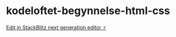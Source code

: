 # kodeloftet-begynnelse-html-css

[Edit in StackBlitz next generation editor ⚡️](https://stackblitz.com/~/github.com/ijgronas/kodeloftet-begynnelse-html-css)